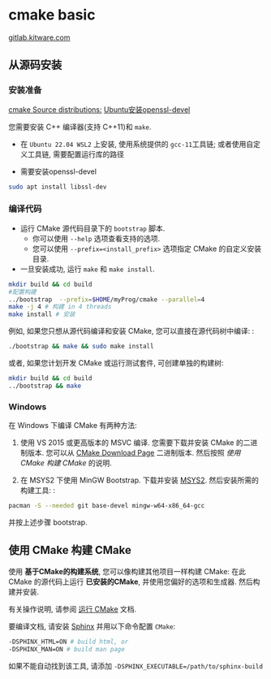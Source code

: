 # cmake basic

[gitlab.kitware.com](https://gitlab.kitware.com/cmake/cmake)

## 从源码安装

### 安装准备

[cmake Source distributions:](https://cmake.org/download)
[Ubuntu安装openssl-devel](https://blog.csdn.net/daxiyou/article/details/79349889)

您需要安装 C++ 编译器(支持 C++11)和 `make`.

+ 在 `Ubuntu 22.04 WSL2` 上安装, 使用系统提供的 `gcc-11`工具链;
或者使用自定义工具链, 需要配置运行库的路径

+ 需要安装openssl-devel

```bash
sudo apt install libssl-dev
```

### 编译代码

+ 运行 CMake 源代码目录下的 `bootstrap` 脚本.
    + 你可以使用 `--help` 选项查看支持的选项.
    + 您可以使用 `--prefix=<install_prefix>` 选项指定 CMake 的自定义安装目录.
+ 一旦安装成功, 运行 `make` 和 `make install`.

```bash
mkdir build && cd build
#配置构建
../bootstrap  --prefix=$HOME/myProg/cmake --parallel=4
make -j 4 # 构建 in 4 threads
make install # 安装
```

例如, 如果您只想从源代码编译和安装 CMake,
您可以直接在源代码树中编译: :

```bash
./bootstrap && make && sudo make install
```

或者, 如果您计划开发 CMake 或运行测试套件, 可创建单独的构建树:

```bash
mkdir build && cd build
../bootstrap && make
```

### Windows

[CMake Download Page]: https://cmake.org/download
[MSYS2]: https://www.msys2.org/

在 Windows 下编译 CMake 有两种方法:

1. 使用 VS 2015 或更高版本的 MSVC 编译.
您需要下载并安装 CMake 的二进制版本.
您可以从 [CMake Download Page][] 二进制版本.
然后按照 *使用 CMake 构建 CMake* 的说明.

2. 在 MSYS2 下使用 MinGW Bootstrap.
下载并安装 [MSYS2][]. 然后安装所需的构建工具: :

```bash
pacman -S --needed git base-devel mingw-w64-x86_64-gcc
```

并按上述步骤 bootstrap.

## 使用 CMake 构建 CMake

[运行 CMake]: https://cmake.org/runningcmake
[Sphinx]: https://sphinx-doc.org

使用 **基于CMake的构建系统**, 您可以像构建其他项目一样构建 CMake:
在此 CMake 的源代码上运行 **已安装的CMake**,
并使用您偏好的选项和生成器. 然后构建并安装.

有关操作说明, 请参阅 [运行 CMake][] 文档.

要编译文档, 请安装 [Sphinx][] 并用以下命令配置 `CMake`:

```bash
-DSPHINX_HTML=ON # build html, or
-DSPHINX_MAN=ON # build man page
```

如果不能自动找到该工具, 请添加 `-DSPHINX_EXECUTABLE=/path/to/sphinx-build`

